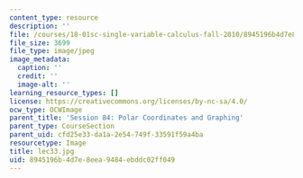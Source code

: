 ```yaml
---
content_type: resource
description: ''
file: /courses/18-01sc-single-variable-calculus-fall-2010/8945196b4d7e8eea9484ebddc02ff049_lec33.jpg
file_size: 3699
file_type: image/jpeg
image_metadata:
  caption: ''
  credit: ''
  image-alt: ''
learning_resource_types: []
license: https://creativecommons.org/licenses/by-nc-sa/4.0/
ocw_type: OCWImage
parent_title: 'Session 84: Polar Coordinates and Graphing'
parent_type: CourseSection
parent_uid: cfd25e33-da1a-2e54-749f-33591f59a4ba
resourcetype: Image
title: lec33.jpg
uid: 8945196b-4d7e-8eea-9484-ebddc02ff049
---
```

